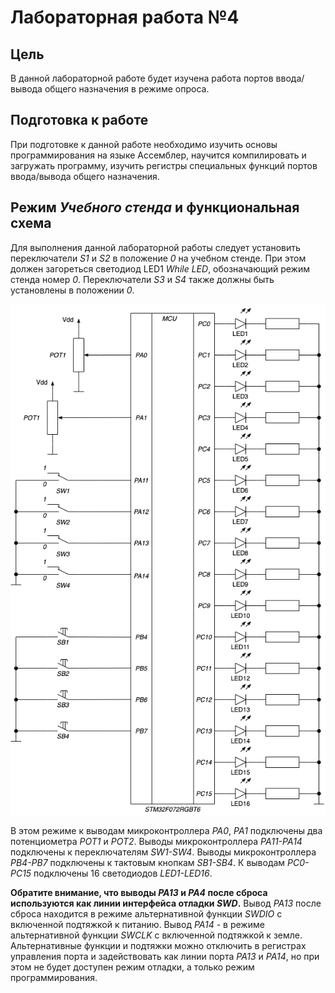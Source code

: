 # Лабораторная работа №4

## Цель

В данной лабораторной работе будет изучена работа портов ввода/вывода общего назначения в режиме опроса.

## Подготовка к работе

При подготовке к данной работе необходимо изучить основы программирования на языке Ассемблер,
научится компилировать и загружать программу, изучить регистры специальных функций портов
ввода/вывода общего назначения.

## Режим _Учебного стенда_ и функциональная схема

Для выполнения данной лабораторной работы следует установить переключатели _S1_ и _S2_ в положение _0_ на учебном стенде.
При этом должен загореться светодиод LED1 _While LED_, обозначающий режим стенда номер _0_.
Переключатели _S3_ и _S4_ также должны быть установлены в положении _0_.

![ ](../../img/part1_lab4_sch.png)

В этом режиме к выводам микроконтроллера _PA0_, _PA1_ подключены два потенциометра _POT1_ и _POT2_.
Выводы микроконтроллера _PA11-PA14_ подключены к переключателям _SW1-SW4_.
Выводы микроконтроллера _PB4-PB7_ подключены к тактовым кнопкам _SB1-SB4_.
К выводам _PC0-PC15_ подключены 16 светодиодов _LED1-LED16_.

**Обратите внимание, что выводы _PA13_ и _PA4_ после сброса используются как линии интерфейса отладки _SWD_.**
Вывод _PA13_ после сброса находится в режиме альтернативной функции _SWDIO_ с включенной подтяжкой к питанию.
Вывод _PA14_ - в режиме альтернативной функции _SWCLK_ с включенной подтяжкой к земле.
Альтернативные функции и подтяжки можно отключить в регистрах управления порта и
задействовать как линии порта _PA13_ и _PA14_, но при этом не будет доступен режим отладки,
а только режим программирования.
